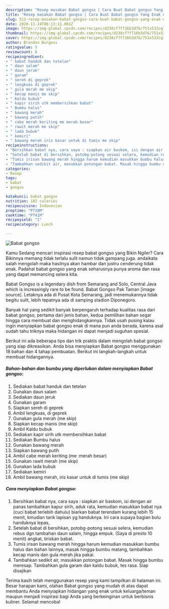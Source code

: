 ```yaml
---
description: "Resep masakan Babat gongso | Cara Buat Babat gongso Yang Enak dan Simpel"
title: "Resep masakan Babat gongso | Cara Buat Babat gongso Yang Enak dan Simpel"
slug: 512-resep-masakan-babat-gongso-cara-buat-babat-gongso-yang-enak-dan-simpel
date: 2020-11-24T06:13:11.081Z
image: https://img-global.cpcdn.com/recipes/d238cf7f716b3d76/751x532cq70/babat-gongso-foto-resep-utama.jpg
thumbnail: https://img-global.cpcdn.com/recipes/d238cf7f716b3d76/751x532cq70/babat-gongso-foto-resep-utama.jpg
cover: https://img-global.cpcdn.com/recipes/d238cf7f716b3d76/751x532cq70/babat-gongso-foto-resep-utama.jpg
author: Brandon Burgess
ratingvalue: 5
reviewcount: 8
recipeingredient:
- " babat handuk dan tetelan"
- " daun salam"
- " daun jeruk"
- " garam"
- " sereh di geprek"
- " lengkuas di geprek"
- " gula merah me skip"
- " kecap manis me skip"
- " Kaldu bubuk"
- " kapir sirih utk membersihkan babat"
- " Bumbu halus"
- " bawang merah"
- " bawang putih"
- " cabe merah keriting me merah besar"
- " rawit merah me skip"
- " lada bubuk"
- " kemiri"
- " bawang merah iris kasar untuk di tumis me skip"
recipeinstructions:
- "Bersihkan babat nya, cara saya : siapkan air baskom, isi dengan air panas tambahkan kapur sirih, aduk rata, kemudian masukkan babat nya (cuci babat terlebih dahulu) biarkan babat terendam kurang lebih 15 menit, kmudian tarik lapisan yg handuknya. Ini cara supaya bagian bulu handuknya lepas,"
- "Setelah babat di bersihkan, potobg-potong sesuai selera, kemudian rebus dgn tambahan daun salam, hingga empuk. (Saya di presto 10 menit) angkat, tiriskan babat."
- "Tumis irisan bawang merah hingga harum kemudian masukkan bumbu halus dan bahan lainnya, masak hingga bumbu matang, tambahkan kecap manis dan gula merah jika pakai."
- "Tambahkan sedikit air, masukkan potongan babat. Masak hingga bumbu meresap. Tambahkan gula garam dan kaldu bubuk, tes rasa. Siap disajikan"
categories:
- Resep
tags:
- babat
- gongso

katakunci: babat gongso 
nutrition: 182 calories
recipecuisine: Indonesian
preptime: "PT28M"
cooktime: "PT41M"
recipeyield: "1"
recipecategory: Lunch

---
```



![Babat gongso](https://img-global.cpcdn.com/recipes/d238cf7f716b3d76/751x532cq70/babat-gongso-foto-resep-utama.jpg)

Kamu Sedang mencari inspirasi resep babat gongso yang Bikin Ngiler? Cara Bikinnya memang tidak terlalu sulit namun tidak gampang juga. andaikata salah mengolah maka hasilnya akan hambar dan justru cenderung tidak enak. Padahal babat gongso yang enak seharusnya punya aroma dan rasa yang dapat memancing selera kita.

Babat Gongso is a legendary dish from Semarang and Solo, Central Java which is increasingly rare to be found. Babat Gongso Pak Taman [image source]. Letaknya ada di Pusat Kota Semarang, jadi menemukannya tidak begitu sulit, lebih tepatnya ada di samping stadion Diponegoro.

Banyak hal yang sedikit banyak berpengaruh terhadap kualitas rasa dari babat gongso, pertama dari jenis bahan, kedua pemilihan bahan segar hingga cara membuat dan menghidangkannya. Tidak usah pusing kalau ingin menyiapkan babat gongso enak di mana pun anda berada, karena asal sudah tahu triknya maka hidangan ini dapat menjadi suguhan spesial.


Berikut ini ada beberapa tips dan trik praktis dalam mengolah babat gongso yang siap dikreasikan. Anda bisa menyiapkan Babat gongso menggunakan 18 bahan dan 4 tahap pembuatan. Berikut ini langkah-langkah untuk membuat hidangannya.

<!--inarticleads1-->

##### Bahan-bahan dan bumbu yang diperlukan dalam menyiapkan Babat gongso:

1. Sediakan  babat handuk dan tetelan
1. Gunakan  daun salam
1. Sediakan  daun jeruk
1. Gunakan  garam
1. Siapkan  sereh di geprek
1. Ambil  lengkuas, di geprek
1. Gunakan  gula merah (me skip)
1. Siapkan  kecap manis (me skip)
1. Ambil  Kaldu bubuk
1. Sediakan  kapir sirih utk membersihkan babat
1. Sediakan  Bumbu halus
1. Gunakan  bawang merah
1. Siapkan  bawang putih
1. Ambil  cabe merah keriting (me :merah besar)
1. Gunakan  rawit merah (me skip)
1. Gunakan  lada bubuk
1. Sediakan  kemiri
1. Ambil  bawang merah, iris kasar untuk di tumis (me skip)




<!--inarticleads2-->

##### Cara menyiapkan Babat gongso:

1. Bersihkan babat nya, cara saya : siapkan air baskom, isi dengan air panas tambahkan kapur sirih, aduk rata, kemudian masukkan babat nya (cuci babat terlebih dahulu) biarkan babat terendam kurang lebih 15 menit, kmudian tarik lapisan yg handuknya. Ini cara supaya bagian bulu handuknya lepas,
1. Setelah babat di bersihkan, potobg-potong sesuai selera, kemudian rebus dgn tambahan daun salam, hingga empuk. (Saya di presto 10 menit) angkat, tiriskan babat.
1. Tumis irisan bawang merah hingga harum kemudian masukkan bumbu halus dan bahan lainnya, masak hingga bumbu matang, tambahkan kecap manis dan gula merah jika pakai.
1. Tambahkan sedikit air, masukkan potongan babat. Masak hingga bumbu meresap. Tambahkan gula garam dan kaldu bubuk, tes rasa. Siap disajikan




Terima kasih telah menggunakan resep yang kami tampilkan di halaman ini. Besar harapan kami, olahan Babat gongso yang mudah di atas dapat membantu Anda menyiapkan hidangan yang enak untuk keluarga/teman maupun menjadi inspirasi bagi Anda yang berkeinginan untuk berbisnis kuliner. Selamat mencoba!
